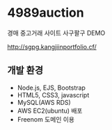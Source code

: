 # 4989auction
경매 중고거래 사이트 사구팔구 DEMO

http://sgpg.kangjiinportfolio.cf/

## 개발 환경

- Node.js,  EJS, Bootstrap
- HTML5, CSS3, javascript
- MySQL(AWS RDS)
- AWS EC2(ubuntu) 배포
- Freenom 도메인 이용
